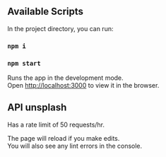 
## Available Scripts

In the project directory, you can run:
### `npm i`
### `npm start`

Runs the app in the development mode.\
Open [http://localhost:3000](http://localhost:3000) to view it in the browser.


## API unsplash

Has a rate limit of 50 requests/hr. 

The page will reload if you make edits.\
You will also see any lint errors in the console.
